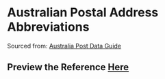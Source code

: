 # Australian Postal Address Abbreviations
Sourced from: [Australia Post Data Guide](https://auspost.com.au/content/dam/auspost_corp/media/documents/australia-post-data-guide.pdf)

## Preview the Reference [Here](https://kawaritai.github.io/aus-postal-address-abbreviations/)